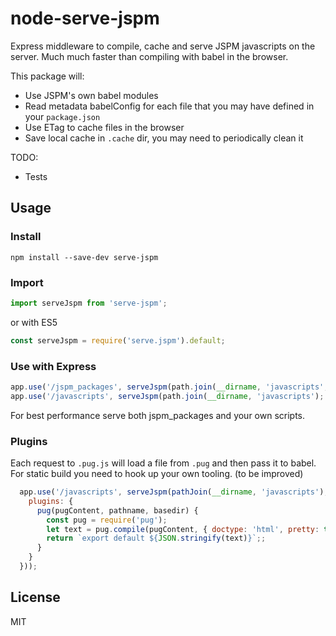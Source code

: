 # node-serve-jspm
Express middleware to compile, cache and serve JSPM javascripts on the server. Much much faster than compiling with babel in the browser.

This package will:
* Use JSPM's own babel modules
* Read metadata babelConfig for each file that you may have defined in your `package.json`
* Use ETag to cache files in the browser
* Save local cache in `.cache` dir, you may need to periodically clean it

TODO:
* Tests

## Usage

### Install
```
npm install --save-dev serve-jspm
```

### Import
```js
import serveJspm from 'serve-jspm';
```
or with ES5
```js
const serveJspm = require('serve.jspm').default;
```

### Use with Express

```js
app.use('/jspm_packages', serveJspm(path.join(__dirname, 'javascripts', 'jspm_packages')));
app.use('/javascripts', serveJspm(path.join(__dirname, 'javascripts');
```

For best performance serve both jspm_packages and your own scripts. 

### Plugins

Each request to `.pug.js` will load a file from `.pug` and then pass it to babel. For static build you need to hook up your own tooling. (to be improved)

```js
  app.use('/javascripts', serveJspm(pathJoin(__dirname, 'javascripts'), {
    plugins: {
      pug(pugContent, pathname, basedir) {
        const pug = require('pug');
        let text = pug.compile(pugContent, { doctype: 'html', pretty: true, filename: pathname, basedir, inlineRuntimeFunctions: false })();
        return `export default ${JSON.stringify(text)}`;;
      }
    }
  }));
```

## License
MIT
